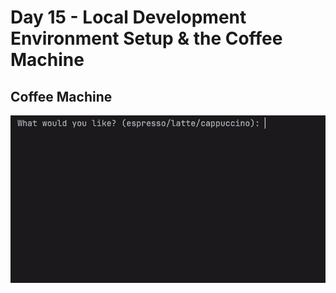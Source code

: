 # Day 15 - Local Development Environment Setup & the Coffee Machine
## Coffee Machine
![Day 001 Code Demo](../gifs/Day015.gif)
